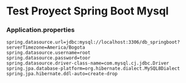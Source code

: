 # Test Proyect Spring Boot Mysql
### Application.properties
```
spring.datasource.url=jdbc:mysql://localhost:3306/db_springboot?serverTimezone=America/Bogota
spring.datasource.username=root
spring.datasource.password=toor
spring.datasource.driver-class-name=com.mysql.cj.jdbc.Driver
spring.jpa.database-platform=org.hibernate.dialect.MySQL8Dialect
spring.jpa.hibernate.ddl-auto=create-drop
```